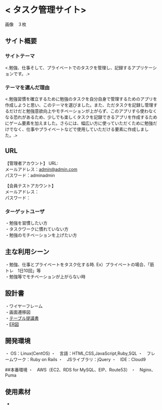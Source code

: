 # < タスク管理サイト>
画像　３枚

## サイト概要
### サイトテーマ
<.勉強、仕事そして、プライベートでのタスクを管理し、記録するアプリケーションです。.>

### テーマを選んだ理由
<.勉強習慣を確立するために勉強のタスクを自分自身で管理するためのアプリを作成しようと思い、このテーマを選びました。また、ただタスクを記録し管理するだけだと勉強意欲向上やモチベーションが上がらず、このアプリすら使わなくなる恐れがあるため、少しでも楽しくタスクを記録できるアプリを作成するためにゲーム要素を加えました。さらには、幅広い方に使っていただくために勉強だけでなく、仕事やプライベートなどで使用していただける要素に作成しました。.>

## URL
【管理者アカウント】
URL:  
メールアドレス：admin@admin.com  
パスワード：adminadmin

【会員テストアカウント】  
メールアドレス：  
パスワード：  

### ターゲットユーザ
・勉強を習慣したい方  
・タスクワークに慣れていない方  
・勉強のモチベーションを上げたい方  


## 主な利用シーン
・勉強、仕事とプライベートをタスク化する時. 
Ex）プライベートの場合、「筋トレ　1日10回」等  
・勉強等でモチベーションが上がらない時  

## 設計書
・ワイヤーフレーム  
・画面遷移図  
・[テーブル提議書](https://docs.google.com/spreadsheets/d/1nofpEUcKz5oA7co8C4JOU-B0dAHgzcbl/edit#gid=1711571761)  
・[ER図](https://app.diagrams.net/#G1FpkioD-yJzAodXQwFFvwIYPfuId17EQM)

## 開発環境
・ OS：Linux(CentOS)
・　言語：HTML,CSS,JavaScript,Ruby,SQL
・　フレームワーク：Ruby on Rails
・　JSライブラリ：jQuery
・　IDE：Cloud9

##本番環境
・　AWS（EC2、RDS for MySQL、EIP、Route53）
・　Nginx、Puma

## 使用素材
- 
